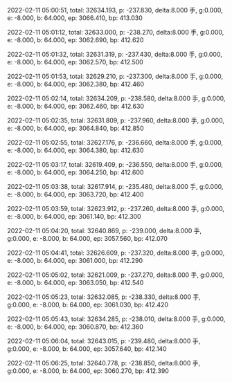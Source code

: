2022-02-11 05:00:51, total: 32634.193, p: -237.830, delta:8.000 手, g:0.000, e: -8.000, b: 64.000, ep: 3066.410, bp: 413.030

2022-02-11 05:01:12, total: 32633.000, p: -238.270, delta:8.000 手, g:0.000, e: -8.000, b: 64.000, ep: 3062.690, bp: 412.620

2022-02-11 05:01:32, total: 32631.319, p: -237.430, delta:8.000 手, g:0.000, e: -8.000, b: 64.000, ep: 3062.570, bp: 412.500

2022-02-11 05:01:53, total: 32629.210, p: -237.300, delta:8.000 手, g:0.000, e: -8.000, b: 64.000, ep: 3062.380, bp: 412.460

2022-02-11 05:02:14, total: 32634.209, p: -238.580, delta:8.000 手, g:0.000, e: -8.000, b: 64.000, ep: 3062.460, bp: 412.630

2022-02-11 05:02:35, total: 32631.809, p: -237.960, delta:8.000 手, g:0.000, e: -8.000, b: 64.000, ep: 3064.840, bp: 412.850

2022-02-11 05:02:55, total: 32627.176, p: -236.660, delta:8.000 手, g:0.000, e: -8.000, b: 64.000, ep: 3064.380, bp: 412.630

2022-02-11 05:03:17, total: 32619.409, p: -236.550, delta:8.000 手, g:0.000, e: -8.000, b: 64.000, ep: 3064.250, bp: 412.600

2022-02-11 05:03:38, total: 32617.914, p: -235.480, delta:8.000 手, g:0.000, e: -8.000, b: 64.000, ep: 3063.720, bp: 412.400

2022-02-11 05:03:59, total: 32623.912, p: -237.260, delta:8.000 手, g:0.000, e: -8.000, b: 64.000, ep: 3061.140, bp: 412.300

2022-02-11 05:04:20, total: 32640.869, p: -239.000, delta:8.000 手, g:0.000, e: -8.000, b: 64.000, ep: 3057.560, bp: 412.070

2022-02-11 05:04:41, total: 32626.609, p: -237.320, delta:8.000 手, g:0.000, e: -8.000, b: 64.000, ep: 3061.000, bp: 412.290

2022-02-11 05:05:02, total: 32621.009, p: -237.270, delta:8.000 手, g:0.000, e: -8.000, b: 64.000, ep: 3063.050, bp: 412.540

2022-02-11 05:05:23, total: 32632.085, p: -238.330, delta:8.000 手, g:0.000, e: -8.000, b: 64.000, ep: 3061.030, bp: 412.420

2022-02-11 05:05:43, total: 32634.285, p: -238.010, delta:8.000 手, g:0.000, e: -8.000, b: 64.000, ep: 3060.870, bp: 412.360

2022-02-11 05:06:04, total: 32643.015, p: -239.480, delta:8.000 手, g:0.000, e: -8.000, b: 64.000, ep: 3057.640, bp: 412.140

2022-02-11 05:06:25, total: 32640.778, p: -238.850, delta:8.000 手, g:0.000, e: -8.000, b: 64.000, ep: 3060.270, bp: 412.390